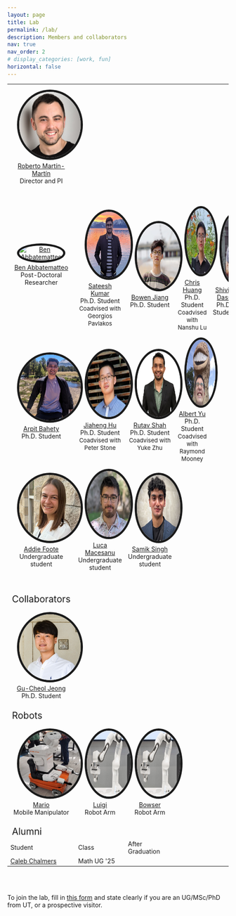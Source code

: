 ```yaml
---
layout: page
title: Lab
permalink: /lab/
description: Members and collaborators
nav: true
nav_order: 2
# display_categories: [work, fun]
horizontal: false
---
```


<!-- pages/lab.md -->

<head>
    <style>
        img {
            border-radius: 58%;
        }
    </style>
</head>

<table>
  <tbody>
  <tr>
    <td><div style="text-align:center"><a href="https://robertomartinmartin.com"><img src="../assets/img/roberto_martinmartin.jpg" style="width:150px;height:150px;margin: 10px 15px 2px 15px;" alt="Roberto Martín-Martín" border="5"/><br />Roberto Martín-Martín</a> <br/>Director and PI<br/><br><br></div></td>
  </tr>
    <tr>
      <td><div style="text-align:center"><a href="https://babbatem.github.io/"><img src="../assets/img/ben.jpeg" style="width:150px;height:150px;margin: 10px 15px 2px 15px;" alt="Ben Abbatematteo" border="5"/><br /> Ben Abbatematteo</a> <br/>Post-Doctoral Researcher<br><br></div></td>
      <td><div style="text-align:center"><a href="https://sateeshkumar21.github.io/"><img src="../assets/img/sateesh.JPG" style="width:150px;height:150px;margin: 10px 15px 2px 15px;" alt="Sateesh Kumar" border="5"/><br /> Sateesh Kumar</a> <br/>Ph.D. Student<br/><font size="-1">Coadvised with Georgios Pavlakos</font></div></td>
      <td><div style="text-align:center"><a href="https://jiangbowen0008.github.io/"><img src="../assets/img/bowen.jpg" style="width:150px;height:150px;margin: 10px 15px 2px 15px;" alt="Bowen Jiang" border="5"/><br /> Bowen Jiang</a> <br/>Ph.D. Student<br><br></div></td>
      <td><div style="text-align:center"><a href=""><img src="../assets/img/chris.png" style="width:150px;height:150px;margin: 10px 15px 2px 15px;" alt="Chris Huang" border="5"/><br /> Chris Huang</a> <br/>Ph.D. Student<br/><font size="-1">Coadvised with Nanshu Lu</font></div></td>
      <td><div style="text-align:center"><a href="https://shivindass.github.io/"><img src="../assets/img/shivin.jpg" style="width:150px;height:150px;margin: 10px 15px 2px 15px;" alt="Shivin Dass" border="5"/><br /> Shivin Dass</a> <br/>Ph.D. Student<br><br></div></td>
    </tr>
    <tr>
      <td><div style="text-align:center"><a href="https://arpitrf.github.io/"><img src="../assets/img/arpit.jpg" style="width:150px;height:150px;margin: 10px 15px 2px 15px;" alt="Arpit Bahety" border="5"/><br /> Arpit Bahety</a> <br/>Ph.D. Student<br><br></div></td>
      <td><div style="text-align:center"><a href="https://jiahenghu.github.io/"><img src="../assets/img/jeff_squared.jpg" style="width:150px;height:150px;margin: 10px 15px 2px 15px;" alt="Jiaheng Hu" border="5"/><br /> Jiaheng Hu</a> <br/>Ph.D. Student<br/><font size="-1">Coadvised with Peter Stone</font></div></td>
      <td><div style="text-align:center"><a href="https://shahrutav.github.io/"><img src="../assets/img/rutav_pp.png" style="width:150px;height:150px;margin: 10px 15px 2px 15px;" alt="Rutav Shah" border="5"/><br />Rutav Shah</a> <br/>Ph.D. Student<br><font size="-1">Coadvised with Yuke Zhu</font></div></td>
      <td><div style="text-align:center"><a href="https://scholar.google.com/citations?user=ZzURcb4AAAAJ&hl=en"><img src="../assets/img/albertyu_sq.jpg" style="width:150px;height:150px;margin: 10px 15px 2px 15px;" alt="Albert Yu" border="5"/><br />Albert Yu</a> <br/>Ph.D. Student<br><font size="-1">Coadvised with Raymond Mooney</font></div></td>
      <!-- <td><div style="text-align:center"><a href="https://github.com/rayruchira"><img src="../assets/img/ruchira.jpeg" style="width:150px;height:150px;margin: 10px 15px 2px 15px;" alt="Ruchira Ray" border="5"/><br />Ruchira Ray</a> <br/>Master's student</div></td> -->
    </tr>
      <td><div style="text-align:center"><a href="https://www.linkedin.com/in/addiefoote/"><img src="../assets/img/addie.jpg" style="width:150px;height:150px;margin: 10px 15px 2px 15px;" alt="Addie Foote" border="5"/><br />Addie Foote</a> <br/>Undergraduate student<br><br></div></td>
      <td><div style="text-align:center"><a href="https://www.linkedin.com/in/luca-macesanu/"><img src="../assets/img/luca.png" style="width:150px;height:150px;margin: 10px 15px 2px 15px;" alt="Luca Macesanu " border="5"/><br />Luca Macesanu </a> <br/>Undergraduate student<br><br></div></td>
      <td><div style="text-align:center"><a href="https://www.linkedin.com/in/imsamik/"><img src="../assets/img/samik.jpg" style="width:150px;height:150px;margin: 10px 15px 2px 15px;" alt="Samik Singh" border="5"/><br />Samik Singh</a> <br/>Undergraduate student<br><br></div></td>
    <tr>
    </tr>
    <!-- <br> -->
    <tr style="height:2em">
      <td></td>
    </tr>
    <tr>
      <td style="font-size:1.5em">
          Collaborators
      </td>
    </tr>
    <tr>
      <td><div style="text-align:center"><a href="https://reneu.robotics.utexas.edu/members/gu-cheol-jeong"><img src="../assets/img/gu-cheol.jpg" style="width:150px;height:150px;margin: 10px 15px 2px 15px;" alt="Gu-Cheol Jeong" border="5"/><br />Gu-Cheol Jeong</a> <br/>Ph.D. Student<br><br></div></td>
    </tr>
    <tr>
      <td style="font-size:1.5em">
          Robots
      </td>
    </tr>
    <tr>
      <td><div style="text-align:center"><a href="https://blog.pal-robotics.com/tiago-omni-bi-manual-omnidirectional-robot/"><img src="../assets/img/mario.jpg" style="width:150px;height:150px;margin: 10px 15px 2px 15px;" alt="Mario" border="5"/><br />Mario</a> <br/>Mobile Manipulator<br><br></div></td>
      <td><div style="text-align:center"><a href="https://www.franka.de/research/"><img src="../assets/img/luigi.jpg" style="width:150px;height:150px;margin: 10px 15px 2px 15px;" alt="Luigi" border="5"/><br />Luigi</a> <br/>Robot Arm<br><br></div></td>
      <td><div style="text-align:center"><a href="https://www.franka.de/research/"><img src="../assets/img/bowser.jpg" style="width:150px;height:150px;margin: 10px 15px 2px 15px;" alt="Bowser" border="5"/><br />Bowser</a> <br/>Robot Arm<br><br></div></td>
    </tr>
    <tr>
      <td style="font-size:1.5em">
          Alumni
      </td>
    </tr>
    <!-- <br> -->
    <tr>
      <td> Student </td>
      <td> Class </td>
      <td> After Graduation </td>
    </tr>
    <tr>
      <td><a href="">Caleb Chalmers</a></td>
      <td>Math UG '25</td>
      <td></td>
    </tr>
    <tr>
    </tr>
    <tr>
    </tr>
  </tbody>
</table>

<br><br>

To join the lab, fill in [this form](https://docs.google.com/forms/d/e/1FAIpQLSffvYGQ74fz2c-GvBfTGbuXGxupA0Y8Iy4s88UfVu7Gfb1c1A/viewform) and state clearly if you are an UG/MSc/PhD from UT, or a prospective visitor. 